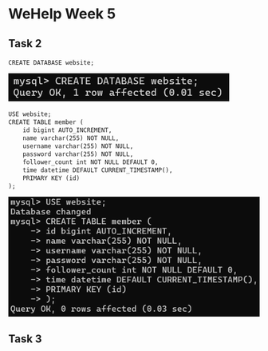 # WeHelp Week 5

## Task 2

    CREATE DATABASE website;

![task2-01](screenshots/2-01.png)

    USE website;
    CREATE TABLE member (
        id bigint AUTO_INCREMENT,
        name varchar(255) NOT NULL,
        username varchar(255) NOT NULL,
        password varchar(255) NOT NULL,
        follower_count int NOT NULL DEFAULT 0,
        time datetime DEFAULT CURRENT_TIMESTAMP(),
        PRIMARY KEY (id)
    );

![task2-02](screenshots/2-02.png)

## Task 3
